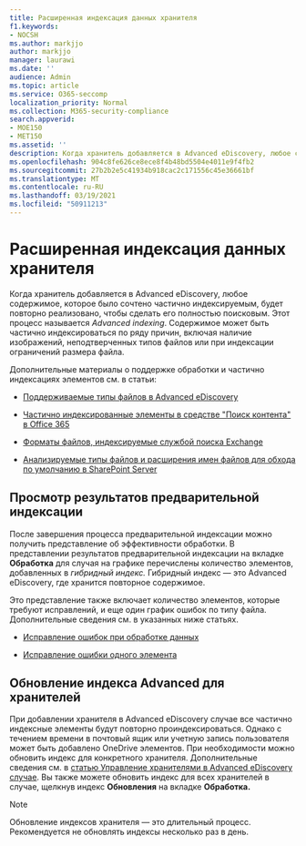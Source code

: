 ```yaml
---
title: Расширенная индексация данных хранителя
f1.keywords:
- NOCSH
ms.author: markjjo
author: markjjo
manager: laurawi
ms.date: ''
audience: Admin
ms.topic: article
ms.service: O365-seccomp
localization_priority: Normal
ms.collection: M365-security-compliance
search.appverid:
- MOE150
- MET150
ms.assetid: ''
description: Когда хранитель добавляется в Advanced eDiscovery, любое содержимое, которое было сочтено частично индексируемым, будет повторно реализовано, чтобы сделать его полностью поисковым.
ms.openlocfilehash: 904c8fe626ce8ece8f4b48bd5504e4011e9f4fb2
ms.sourcegitcommit: 27b2b2e5c41934b918cac2c171556c45e36661bf
ms.translationtype: MT
ms.contentlocale: ru-RU
ms.lasthandoff: 03/19/2021
ms.locfileid: "50911213"
---
```

# <a name="advanced-indexing-of-custodian-data"></a>Расширенная индексация данных хранителя

Когда хранитель добавляется в Advanced eDiscovery, любое содержимое, которое было сочтено частично индексируемым, будет повторно реализовано, чтобы сделать его полностью поисковым.  Этот процесс называется *Advanced indexing*. Содержимое может быть частично индексироваться по ряду причин, включая наличие изображений, неподтверченных типов файлов или при индексации ограничений размера файла.

Дополнительные материалы о поддержке обработки и частично индексациях элементов см. в статьи:

- [Поддерживаемые типы файлов в Advanced eDiscovery](supported-filetypes-ediscovery20.md)

- [Частично индексированные элементы в средстве "Поиск контента" в Office 365](partially-indexed-items-in-content-search.md)

- [Форматы файлов, индексируемые службой поиска Exchange](/exchange/file-formats-indexed-by-exchange-search-exchange-2013-help)

- [Анализируемые типы файлов и расширения имен файлов для обхода по умолчанию в SharePoint Server](/SharePoint/technical-reference/default-crawled-file-name-extensions-and-parsed-file-types)

## <a name="viewing-advanced-indexing-results"></a>Просмотр результатов предварительной индексации

После завершения процесса предварительной индексации можно получить представление об эффективности обработки.  В представлении результатов предварительной индексации на вкладке **Обработка** для случая на графике перечислены количество элементов, добавленных в *гибридный индекс.*  Гибридный индекс — это Advanced eDiscovery, где хранится повторное содержимое.

Это представление также включает количество элементов, которые требуют исправлений, и еще один график ошибок по типу файла. Дополнительные сведения см. в указанных ниже статьях.

- [Исправление ошибок при обработке данных](error-remediation-when-processing-data-in-advanced-ediscovery.md)

- [Исправление ошибки одного элемента](single-item-error-remediation.md)

## <a name="updating-the-advanced-index-for-custodians"></a>Обновление индекса Advanced для хранителей

При добавлении хранителя в Advanced eDiscovery случае все частично индексные элементы будут повторно проиндексироваться. Однако с течением времени в почтовый ящик или учетную запись пользователя может быть добавлено OneDrive элементов.  При необходимости можно обновить индекс для конкретного хранителя. Дополнительные сведения см. в [статью Управление хранителями в Advanced eDiscovery случае](manage-new-custodians.md#re-index-custodian-data). Вы также можете обновить индекс для всех хранителей в случае, щелкнув индекс **Обновления** на вкладке **Обработка.**

> [!NOTE]
> Обновление индексов хранителя — это длительный процесс. Рекомендуется не обновлять индексы несколько раз в день.